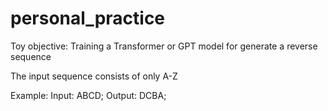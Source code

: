 # personal_practice

Toy objective: Training a Transformer or GPT model for generate a reverse sequence

The input sequence consists of only A-Z

Example: Input: ABCD; Output: DCBA; 

